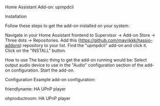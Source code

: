 
Home Assistant Add-on: upmpdcli



Installation

Follow these steps to get the add-on installed on your system:

Navigate in your Home Assistant frontend to Supervisor -> Add-on Store -> Three dots -> Repositories. Add this (https://github.com/mavrikkk/hassio-addons) repository to your list.
Find the "upmpdcli" add-on and click it.
Click on the "INSTALL" button.



How to use
The basic thing to get the add-on running would be:
Select output audio device to use in the "Audio" configuration section of the add-on configuration.
Start the add-on.



Configuration
Example add-on configuration:

friendlyname: HA UPnP player

ohproductroom: HA UPnP player
